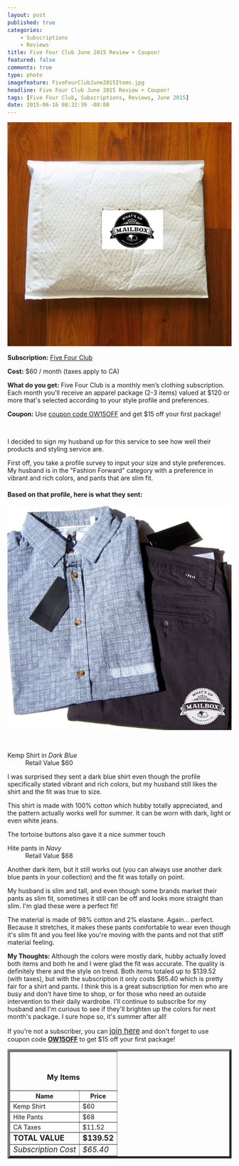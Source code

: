 ```yaml
---
layout: post
published: true
categories: 
    - Subscriptions
    - Reviews
title: Five Four Club June 2015 Review + Coupon!
featured: false
comments: true
type: photo
imagefeature: FiveFourClubJune2015Items.jpg
headline: Five Four Club June 2015 Review + Coupon!
tags: [Five Four Club, Subscriptions, Reviews, June 2015]
date: 2015-06-16 08:32:39 -08:00
---
```


<center><img src='/images/FiveFourClubJune2015Package.jpg'></center>
<p><b>Subscription:</b> <a href="http://fivefourclub.7eer.net/c/164125/122548/2570" target="_blank">Five Four Club</a></p>
<p><b>Cost:</b> $60 / month (taxes apply to CA)</p>
<p><b>What do you get:</b> Five Four Club is a monthly men’s clothing subscription. Each month you'll receive an apparel package (2-3 items) valued at $120 or more that's selected according to your style profile and preferences.</p>
<p><b>Coupon:</b> Use <a href="http://fivefourclub.7eer.net/c/164125/122548/2570" target="_blank">coupon code OW15OFF</a> and get $15 off your first package!</p>
<br>

<p>I decided to sign my husband up for this service to see how well their products and styling service are.</p>

<p>First off, you take a profile survey to input your size and style preferences. My husband is in the "Fashion Forward" category with a preference in vibrant and rich colors, and pants that are slim fit.</p>

<H4>Based on that profile, here is what they sent:</H4>
<p><center><img src='/images/FiveFourClubJune2015Items.jpg'></center></p>
<br>

<DL>
<DT>Kemp Shirt in <i>Dark Blue</i></DT>
<DD>Retail Value $60</DD>
</DL>

<p>I was surprised they sent a dark blue shirt even though the profile specifically stated vibrant and rich colors, but my husband still likes the shirt and the fit was true to size.</p>
<p>This shirt is made with 100% cotton which hubby totally appreciated, and the pattern actually works well for summer. It can be worn with dark, light or even white jeans.</p>
<p>The tortoise buttons also gave it a nice summer touch</p>

<DL>
<DT>Hite pants in <i>Navy</i></DT>
<DD>Retail Value $68</DD>
</DL>

<p>Another dark item, but it still works out (you can always use another dark blue pants in your collection) and the fit was totally on point.</p> 
<p>My husband is slim and tall, and even though some brands market their pants as slim fit, sometimes it still can be off and looks more straight than slim. I'm glad these were a perfect fit!</p>
<p>The material is made of 98% cotton and 2% elastane. Again... perfect. Because it stretches, it makes these pants comfortable to wear even though it's slim fit and you feel like you're moving with the pants and not that stiff material feeling.</p>

<p><i class="icon-exclamation-sign"></i><b> My Thoughts:</b> Although the colors were mostly dark, hubby actually loved both items and both he and I were glad the fit was accurate. The quality is definitely there and the style on trend. Both items totaled up to $139.52 (with taxes), but with the subscription it only costs $65.40 which is pretty fair for a shirt and pants. I think this is a great subscription for men who are busy and don't have time to shop, or for those who need an outside intervention to their daily wardrobe. I'll continue to subscribe for my husband and I'm curious to see if they'll brighten up the colors for next month's package. I sure hope so, it's summer after all!</p>

<p>If you're not a subscriber, you can <a href="http://fivefourclub.7eer.net/c/164125/122548/2570" target="_blank"><big>join here</big></a> and don't forget to use coupon code <a href="http://fivefourclub.7eer.net/c/164125/122548/2570" target="_blank"><b>OW15OFF</b></a> to get $15 off your first package!</p>

<TABLE  BORDER="5">
   <TR>
      <TH COLSPAN="2">
         <H3><BR><center>My Items</center></H3>
      </TH>
   </TR>
      <TH>Name</TH>
      <TH>Price</TH>
  <TR>
      <TD>Kemp Shirt</TD>
      <TD>$60</TD>
   </TR>
   <TR>
      <TD>Hite Pants</TD>
      <TD>$68</TD>
   </TR>
   <TR>
      <TD>CA Taxes</TD>
      <TD>$11.52</TD>
   </TR>
   <TR>
      <TD><b><big>TOTAL VALUE</big></b></TD>
      <TD><b><big>$139.52</big></b></TD>
   </TR>
   <TR>
      <TD><i><big>Subscription Cost</big></i></TD>
      <TD><i><big>$65.40</big></i></TD>
   </TR>
</TABLE>
